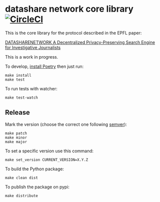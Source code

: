 # datashare network core library [![CircleCI](https://circleci.com/gh/ICIJ/datashare-network-core/tree/main.svg?style=svg&circle-token=4114eed623f62c2c3896785aceee50af0457e4ce)](https://circleci.com/gh/ICIJ/datashare-network-core/tree/main)

This is the core library for the protocol described in the EPFL paper:

[DATASHARENETWORK A Decentralized Privacy-Preserving Search Engine for Investigative Journalists](https://arxiv.org/pdf/2005.14645.pdf)

This is a work in progress.

To develop, [install Poetry](https://python-poetry.org/docs/#installation) then just run:

```
make install
make test
```

To run tests with watcher:

```
make test-watch
```

## Release

Mark the version (choose the correct one following [semver](https://semver.org/)):

```
make patch
make minor
make major
```

To set a specific version use this command:

```
make set_version CURRENT_VERSION=X.Y.Z
```

To build the Python package:

```
make clean dist
```

To publish the package on pypi:

```
make distribute
```
